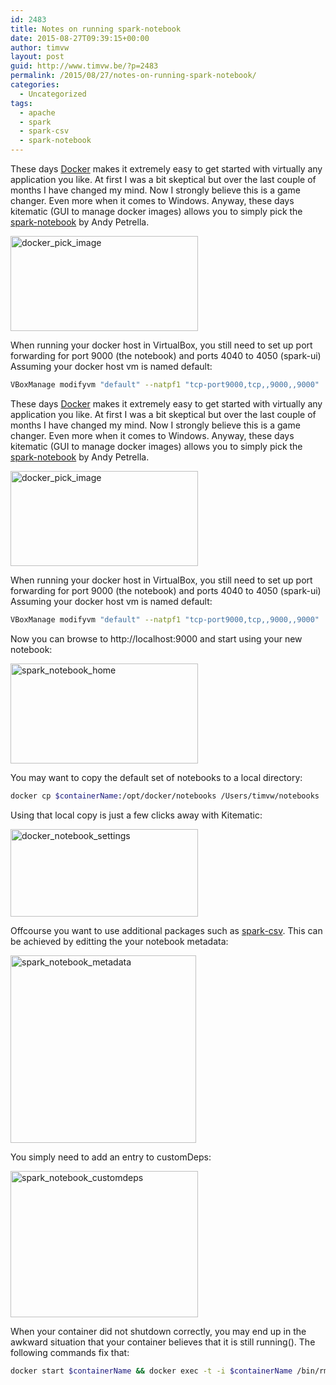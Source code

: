 ```yaml
---
id: 2483
title: Notes on running spark-notebook
date: 2015-08-27T09:39:15+00:00
author: timvw
layout: post
guid: http://www.timvw.be/?p=2483
permalink: /2015/08/27/notes-on-running-spark-notebook/
categories:
  - Uncategorized
tags:
  - apache
  - spark
  - spark-csv
  - spark-notebook
---
```

These days [Docker](https://www.docker.com/) makes it extremely easy to get started with virtually any application you like. At first I was a bit skeptical but over the last couple of months I have changed my mind. Now I strongly believe this is a game changer. Even more when it comes to Windows. Anyway, these days kitematic (GUI to manage docker images) allows you to simply pick the [spark-notebook](https://github.com/andypetrella/spark-notebook) by Andy Petrella.

[<img src="http://www.timvw.be/wp-content/uploads/2015/08/docker_pick_image-300x152.png" alt="docker_pick_image" width="300" height="152" class="size-medium wp-image-2486" srcset="http://www.timvw.be/wp-content/uploads/2015/08/docker_pick_image-300x152.png 300w, http://www.timvw.be/wp-content/uploads/2015/08/docker_pick_image-1024x518.png 1024w, http://www.timvw.be/wp-content/uploads/2015/08/docker_pick_image-500x253.png 500w" sizes="(max-width: 300px) 100vw, 300px" />](http://www.timvw.be/wp-content/uploads/2015/08/docker_pick_image.png)

When running your docker host in VirtualBox, you still need to set up port forwarding for port 9000 (the notebook) and ports 4040 to 4050 (spark-ui) Assuming your docker host vm is named default:

```bash
VBoxManage modifyvm "default" --natpf1 "tcp-port9000,tcp,,9000,,9000"
```
  
These days [Docker](https://www.docker.com/) makes it extremely easy to get started with virtually any application you like. At first I was a bit skeptical but over the last couple of months I have changed my mind. Now I strongly believe this is a game changer. Even more when it comes to Windows. Anyway, these days kitematic (GUI to manage docker images) allows you to simply pick the [spark-notebook](https://github.com/andypetrella/spark-notebook) by Andy Petrella.

[<img src="http://www.timvw.be/wp-content/uploads/2015/08/docker_pick_image-300x152.png" alt="docker_pick_image" width="300" height="152" class="size-medium wp-image-2486" srcset="http://www.timvw.be/wp-content/uploads/2015/08/docker_pick_image-300x152.png 300w, http://www.timvw.be/wp-content/uploads/2015/08/docker_pick_image-1024x518.png 1024w, http://www.timvw.be/wp-content/uploads/2015/08/docker_pick_image-500x253.png 500w" sizes="(max-width: 300px) 100vw, 300px" />](http://www.timvw.be/wp-content/uploads/2015/08/docker_pick_image.png)

When running your docker host in VirtualBox, you still need to set up port forwarding for port 9000 (the notebook) and ports 4040 to 4050 (spark-ui) Assuming your docker host vm is named default:

```bash
VBoxManage modifyvm "default" --natpf1 "tcp-port9000,tcp,,9000,,9000"
``` 

Now you can browse to http://localhost:9000 and start using your new notebook:

[<img src="http://www.timvw.be/wp-content/uploads/2015/08/spark_notebook_home-300x160.png" alt="spark_notebook_home" width="300" height="160" class="size-medium wp-image-2493" srcset="http://www.timvw.be/wp-content/uploads/2015/08/spark_notebook_home-300x160.png 300w, http://www.timvw.be/wp-content/uploads/2015/08/spark_notebook_home-1024x546.png 1024w, http://www.timvw.be/wp-content/uploads/2015/08/spark_notebook_home-500x267.png 500w, http://www.timvw.be/wp-content/uploads/2015/08/spark_notebook_home.png 1492w" sizes="(max-width: 300px) 100vw, 300px" />](http://www.timvw.be/wp-content/uploads/2015/08/spark_notebook_home.png)

You may want to copy the default set of notebooks to a local directory:

```bash
docker cp $containerName:/opt/docker/notebooks /Users/timvw/notebooks
```

Using that local copy is just a few clicks away with Kitematic:

[<img src="http://www.timvw.be/wp-content/uploads/2015/08/docker_notebook_settings-300x140.png" alt="docker_notebook_settings" width="300" height="140" class="alignnone size-medium wp-image-2498" srcset="http://www.timvw.be/wp-content/uploads/2015/08/docker_notebook_settings-300x140.png 300w, http://www.timvw.be/wp-content/uploads/2015/08/docker_notebook_settings-1024x477.png 1024w, http://www.timvw.be/wp-content/uploads/2015/08/docker_notebook_settings-500x233.png 500w" sizes="(max-width: 300px) 100vw, 300px" />](http://www.timvw.be/wp-content/uploads/2015/08/docker_notebook_settings.png)

Offcourse you want to use additional packages such as [spark-csv](https://github.com/databricks/spark-csv). This can be achieved by editting the your notebook metadata:

[<img src="http://www.timvw.be/wp-content/uploads/2015/08/spark_notebook_metadata-297x300.png" alt="spark_notebook_metadata" width="297" height="300" class="alignnone size-medium wp-image-2501" srcset="http://www.timvw.be/wp-content/uploads/2015/08/spark_notebook_metadata-297x300.png 297w, http://www.timvw.be/wp-content/uploads/2015/08/spark_notebook_metadata-1013x1024.png 1013w, http://www.timvw.be/wp-content/uploads/2015/08/spark_notebook_metadata.png 1060w" sizes="(max-width: 297px) 100vw, 297px" />](http://www.timvw.be/wp-content/uploads/2015/08/spark_notebook_metadata.png)

You simply need to add an entry to customDeps:

[<img src="http://www.timvw.be/wp-content/uploads/2015/08/spark_notebook_customdeps-300x234.png" alt="spark_notebook_customdeps" width="300" height="234" class="alignnone size-medium wp-image-2500" srcset="http://www.timvw.be/wp-content/uploads/2015/08/spark_notebook_customdeps-300x234.png 300w, http://www.timvw.be/wp-content/uploads/2015/08/spark_notebook_customdeps-1024x798.png 1024w, http://www.timvw.be/wp-content/uploads/2015/08/spark_notebook_customdeps-385x300.png 385w, http://www.timvw.be/wp-content/uploads/2015/08/spark_notebook_customdeps.png 1368w" sizes="(max-width: 300px) 100vw, 300px" />](http://www.timvw.be/wp-content/uploads/2015/08/spark_notebook_customdeps.png)

When your container did not shutdown correctly, you may end up in the awkward situation that your container believes that it is still running(). The following commands fix that:

```bash
docker start $containerName && docker exec -t -i $containerName /bin/rm /opt/docker/RUNNING_PID
```